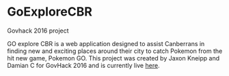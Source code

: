 # GoExploreCBR
Govhack 2016 project

GO explore CBR is a web application designed to assist Canberrans in finding new and exciting places around their city to catch Pokemon from the hit new game, Pokemon GO. This project was created by Jaxon Kneipp and Damian C for GovHack 2016 and is currently live [here](http://projects.sharddevelopment.com/goexplorecbr/).


